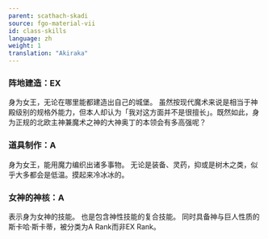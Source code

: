 ```yaml
---
parent: scathach-skadi
source: fgo-material-vii
id: class-skills
language: zh
weight: 1
translation: "Akiraka"
---
```


### 阵地建造：EX

身为女王，无论在哪里能都建造出自己的城堡。
虽然按现代魔术来说是相当于神殿级别的规格外能力，但本人却认为「我对这方面并不是很擅长」。既然如此，身为正规的北欧主神兼魔术之神的大神奥丁的本领会有多高强呢？

### 道具制作：A

身为女王，能用魔力编织出诸多事物。
无论是装备、灵药，抑或是树木之类，似乎大多都会是低温。摸起来冷冰冰的。

### 女神的神核：A

表示身为女神的技能。
也是包含神性技能的复合技能。
同时具备神与巨人性质的斯卡哈·斯卡蒂，被分类为A Rank而非EX Rank。
